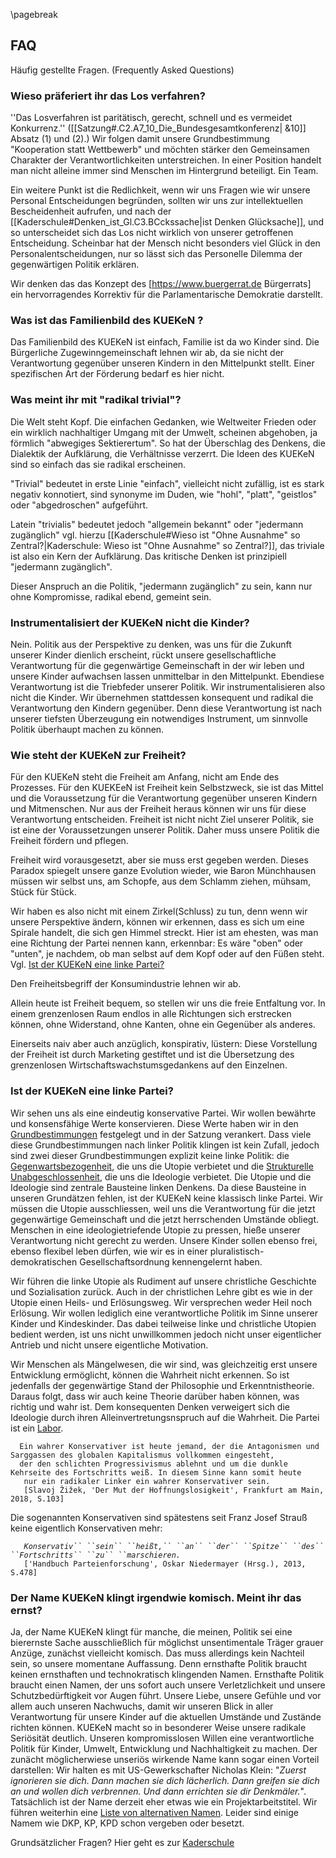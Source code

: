 \pagebreak
## FAQ

Häufig gestellte Fragen. (Frequently Asked Questions)

### Wieso präferiert ihr das Los verfahren?

''Das Losverfahren ist paritätisch, gerecht, schnell und es vermeidet Konkurrenz.'' ([[Satzung#.C2.A7_10_Die_Bundesgesamtkonferenz| &10]] Absatz (1) und (2).) Wir folgen damit unsere Grundbestimmung "Kooperation statt Wettbewerb" und möchten stärker den Gemeinsamen Charakter der Verantwortlichkeiten unterstreichen. In einer Position handelt man nicht alleine immer sind Menschen im Hintergrund beteiligt. Ein Team.

Ein weitere Punkt ist die Redlichkeit, wenn wir uns Fragen wie wir unsere Personal Entscheidungen begründen, sollten wir uns zur intellektuellen Bescheidenheit aufrufen, und nach der [[Kaderschule#Denken_ist_Gl.C3.BCckssache|ist Denken Glücksache]], und so unterscheidet sich das Los nicht wirklich von unserer getroffenen Entscheidung. Scheinbar hat der Mensch nicht besonders viel Glück in den Personalentscheidungen, nur so lässt sich das Personelle Dilemma der gegenwärtigen Politik erklären.

Wir denken das das Konzept des [https://www.buergerrat.de Bürgerrats] ein hervorragendes Korrektiv für die Parlamentarische Demokratie darstellt.

### Was ist das Familienbild des KUEKeN ?

Das Familienbild des KUEKeN ist einfach, Familie ist da wo Kinder sind.
Die Bürgerliche Zugewinngemeinschaft lehnen wir ab, da sie nicht der
Verantwortung gegenüber unseren Kindern in den Mittelpunkt stellt. Einer
spezifischen Art der Förderung bedarf es hier nicht.

### Was meint ihr mit "radikal trivial"?

Die Welt steht Kopf. Die einfachen Gedanken, wie Weltweiter Frieden oder ein wirklich nachhaltiger Umgang mit der Umwelt, scheinen abgehoben, ja förmlich "abwegiges Sektierertum". So hat der Überschlag des Denkens, die Dialektik der Aufklärung, die Verhältnisse verzerrt. Die Ideen des KUEKeN sind so einfach das sie radikal erscheinen.

"Trivial" bedeutet in erste Linie "einfach", vielleicht nicht zufällig, ist es stark negativ konnotiert, sind synonyme im Duden, wie "hohl", "platt", "geistlos" oder "abgedroschen" aufgeführt.

Latein "trivialis" bedeutet jedoch "allgemein bekannt" oder "jedermann zugänglich" vgl. hierzu [[Kaderschule#Wieso ist "Ohne Ausnahme" so Zentral?|Kaderschule: Wieso ist "Ohne Ausnahme" so Zentral?]], das triviale ist also ein Kern der Aufklärung. Das kritische Denken ist prinzipiell "jedermann zugänglich".

Dieser Anspruch an die Politik, "jedermann zugänglich" zu sein, kann nur ohne Kompromisse, radikal ebend, gemeint sein.

### Instrumentalisiert der KUEKeN nicht die Kinder?

Nein. Politik aus der Perspektive zu denken, was uns für die Zukunft
unserer Kinder dienlich erscheint, rückt unsere gesellschaftliche
Verantwortung für die gegenwärtige Gemeinschaft in der wir leben und
unsere Kinder aufwachsen lassen unmittelbar in den Mittelpunkt.
Ebendiese Verantwortung ist die Triebfeder unserer Politik. Wir
instrumentalisieren also nicht die Kinder. Wir übernehmen stattdessen
konsequent und radikal die Verantwortung den Kindern gegenüber. Denn
diese Verantwortung ist nach unserer tiefsten Überzeugung ein
notwendiges Instrument, um sinnvolle Politik überhaupt machen zu können.

### Wie steht der KUEKeN zur Freiheit?

Für den KUEKeN steht die Freiheit am Anfang, nicht am Ende des
Prozesses. Für den KUEKEeN ist Freiheit kein Selbstzweck, sie ist das
Mittel und die Voraussetzung für die Verantwortung gegenüber unseren
Kindern und Mitmenschen. Nur aus der Freiheit heraus können wir uns für
diese Verantwortung entscheiden. Freiheit ist nicht nicht Ziel unserer
Politik, sie ist eine der Voraussetzungen unserer Politik. Daher muss
unsere Politik die Freiheit fördern und pflegen.

Freiheit wird vorausgesetzt, aber sie muss erst gegeben werden. Dieses
Paradox spiegelt unsere ganze Evolution wieder, wie Baron Münchhausen
müssen wir selbst uns, am Schopfe, aus dem Schlamm ziehen, mühsam, Stück
für Stück.

Wir haben es also nicht mit einem Zirkel(Schluss) zu tun, denn wenn wir
unsere Perspektive ändern, können wir erkennen, dass es sich um eine
Spirale handelt, die sich gen Himmel streckt. Hier ist am ehesten, was
man eine Richtung der Partei nennen kann, erkennbar: Es wäre "oben" oder
"unten", je nachdem, ob man selbst auf dem Kopf oder auf den Füßen
steht. Vgl. [Ist der KUEKeN eine linke
Partei?](/wiki/Faq#Ist_der_KUEKeN_eine_linke_Partei?.md)

Den Freiheitsbegriff der Konsumindustrie lehnen wir ab.

Allein heute ist Freiheit bequem, so stellen wir uns die freie
Entfaltung vor. In einem grenzenlosen Raum endlos in alle Richtungen
sich erstrecken können, ohne Widerstand, ohne Kanten, ohne ein Gegenüber
als anderes.

Einerseits naiv aber auch anzüglich, konspirativ, lüstern: Diese
Vorstellung der Freiheit ist durch Marketing gestiftet und ist die
Übersetzung des grenzenlosen Wirtschaftswachstumsgedankens auf den
Einzelnen.

### Ist der KUEKeN eine linke Partei?

Wir sehen uns als eine eindeutig konservative Partei. Wir wollen
bewährte und konsensfähige Werte konservieren. Diese Werte haben wir in
den [Grundbestimmungen](/wiki/Grundbestimmungen.md) festgelegt und in
der Satzung verankert. Dass viele diese Grundbestimmungen nach linker
Politik klingen ist kein Zufall, jedoch sind zwei dieser
Grundbestimmungen explizit keine linke Politik: die
[Gegenwartsbezogenheit](/wiki/Grundbestimmungen#Gegenwartsbezogenheit.md),
die uns die Utopie verbietet und die [Strukturelle
Unabgeschlossenheit](/wiki/Grundbestimmungen#Strukturelle_Unabgeschlossenheit.md),
die uns die Ideologie verbietet. Die Utopie und die Ideologie sind
zentrale Bausteine linken Denkens. Da diese Bausteine in unseren
Grundätzen fehlen, ist der KUEKeN keine klassisch linke Partei. Wir
müssen die Utopie ausschliessen, weil uns die Verantwortung für die
jetzt gegenwärtige Gemeinschaft und die jetzt herrschenden Umstände
obliegt. Menschen in eine ideologietriefende Utopie zu pressen, hieße
unserer Verantwortung nicht gerecht zu werden. Unsere Kinder sollen
ebenso frei, ebenso flexibel leben dürfen, wie wir es in einer
pluralistisch-demokratischen Gesellschaftsordnung kennengelernt haben.

Wir führen die linke Utopie als Rudiment auf unsere christliche
Geschichte und Sozialisation zurück. Auch in der christlichen Lehre gibt
es wie in der Utopie einen Heils- und Erlösungsweg. Wir versprechen
weder Heil noch Erlösung. Wir wollen lediglich eine verantwortliche
Politik im Sinne unserer Kinder und Kindeskinder. Das dabei teilweise
linke und christliche Utopien bedient werden, ist uns nicht unwillkommen
jedoch nicht unser eigentlicher Antrieb und nicht unsere eigentliche
Motivation.

Wir Menschen als Mängelwesen, die wir sind, was gleichzeitig erst unsere
Entwicklung ermöglicht, können die Wahrheit nicht erkennen. So ist
jedenfalls der gegenwärtige Stand der Philosophie und Erkenntnistheorie.
Daraus folgt, dass wir auch keine Theorie darüber haben können, was
richtig und wahr ist. Dem konsequenten Denken verweigert sich die
Ideologie durch ihren Alleinvertretungsnspruch auf die Wahrheit. Die
Partei ist ein [Labor](/wiki/Partei_als_Labor.md).

`   Ein wahrer Konservativer ist heute jemand, der die Antagonismen und Sarggassen des globalen Kapitalismus vollkommen eingesteht, `  
`   der den schlichten Progressivismus ablehnt und um die dunkle Kehrseite des Fortschritts weiß. In diesem Sinne kann somit heute `  
`   nur ein radikaler Linker ein wahrer Konservativer sein.`  
`   [Slavoj Žižek, 'Der Mut der Hoffnungslosigkeit', Frankfurt am Main, 2018, S.103]`

Die sogenannten Konservativen sind spätestens seit Franz Josef Strauß
keine eigentlich Konservativen mehr:

`   `*`Konservativ`` ``sein`` ``heißt,`` ``an`` ``der`` ``Spitze`` ``des`` ``Fortschritts`` ``zu`` ``marschieren.`*  
`   ['Handbuch Parteienforschung', Oskar Niedermayer (Hrsg.), 2013, S.478]`

### Der Name KUEKeN klingt irgendwie komisch. Meint ihr das ernst?

Ja, der Name KUEKeN klingt für manche, die meinen, Politik sei eine
bierernste Sache ausschließlich für möglichst unsentimentale Träger
grauer Anzüge, zunächst vielleicht komisch. Das muss allerdings kein
Nachteil sein, so unsere momentane Auffassung. Denn ernsthafte Politik
braucht keinen ernsthaften und technokratisch klingenden Namen.
Ernsthafte Politik braucht einen Namen, der uns sofort auch unsere
Verletzlichkeit und unsere Schutzbedürftigkeit vor Augen führt. Unsere
Liebe, unsere Gefühle und vor allem auch unseren Nachwuchs, damit wir
unseren Blick in aller Verantwortung für unsere Kinder auf die aktuellen
Umstände und Zustände richten können. KUEKeN macht so in besonderer
Weise unsere radikale Seriösität deutlich. Unseren kompromisslosen
Willen eine verantwortliche Politik für Kinder, Umwelt, Entwicklung und
Nachhaltigkeit zu machen. Der zunächt möglicherwiese unseriös wirkende
Name kann sogar einen Vorteil darstellen: Wir halten es mit
US-Gewerkschafter Nicholas Klein: "*Zuerst ignorieren sie dich. Dann
machen sie dich lächerlich. Dann greifen sie dich an und wollen dich
verbrennen. Und dann errichten sie dir Denkmäler.*". Tatsächlich ist der
Name derzeit eher etwas wie ein Projektarbeitstitel. Wir führen
weiterhin eine [ Liste von alternativen Namen](/wiki/Partei_namen.md).
Leider sind einige Namem wie DKP, KP, KPD schon vergeben oder besetzt.

Grundsätzlicher Fragen? Hier geht es zur
[Kaderschule](/wiki/Kaderschule.md)



